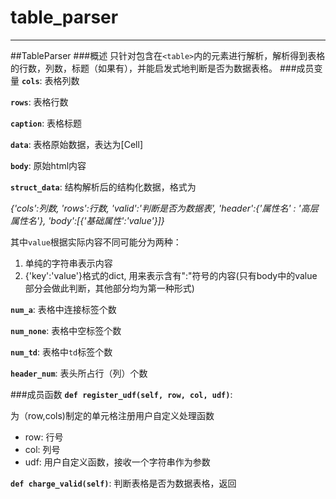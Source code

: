 # table_parser
---
##TableParser
###概述
只针对包含在`<table>`内的元素进行解析，解析得到表格的行数，列数，标题（如果有），并能启发式地判断是否为数据表格。
###成员变量
**`cols`**: 表格列数

**`rows`**: 表格行数

**`caption`**: 表格标题

**`data`**: 表格原始数据，表达为[Cell]

**`body`**: 原始html内容

**`struct_data`**: 结构解析后的结构化数据，格式为

*{'cols':列数, 'rows':行数, 'valid':'判断是否为数据表', 'header':{'属性名' : '高层属性名'}, 'body':[{'基础属性':'value'}]}*

  其中`value`根据实际内容不同可能分为两种：
1. 单纯的字符串表示内容
2. {'key':'value'}格式的dict, 用来表示含有":"符号的内容(只有body中的value部分会做此判断，其他部分均为第一种形式)

**`num_a`**: 表格中连接标签个数

**`num_none`**: 表格中空标签个数

**`num_td`**: 表格中`td`标签个数

**`header_num`**: 表头所占行（列）个数

###成员函数
**`def register_udf(self, row, col, udf)`**:

为（row,cols)制定的单元格注册用户自定义处理函数
- row: 行号
- col: 列号
- udf: 用户自定义函数，接收一个字符串作为参数


**`def charge_valid(self)`**: 判断表格是否为数据表格，返回


